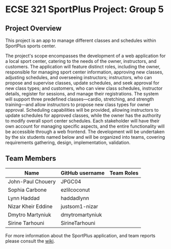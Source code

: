 # ECSE 321 SportPlus Project: Group 5

## Project Overview

This project is an app to manage different classes and schedules within SportPlus sports center.

  The project's scope encompasses the development of a web application for a local sport center, catering to the needs of the owner, instructors, and customers. The application will feature distinct roles, including the owner, responsible for managing sport center information, approving new classes, adjusting schedules, and overseeing instructors; instructors, who can propose and supervise classes, update schedules, and seek approval for new class types; and customers, who can view class schedules, instructor details, register for sessions, and manage their registrations. 
  The system will support three predefined classes—cardio, stretching, and strength training—and allow instructors to propose new class types for owner approval. Scheduling capabilities will be provided, allowing instructors to update schedules for approved classes, while the owner has the authority to modify overall sport center schedules. Each stakeholder will have their own account for managing specific aspects, and the entire functionality will be accessible through a web frontend. 
  The development will be undertaken by the six students named below and will be organized into teams, covering requirements gathering, design, implementation, validation.


## Team Members

| Name          | GitHub username | Team Roles |
| ------------- | --------------- | --------------- |
| John-Paul Chouery | JPGC04    | | 
| Sophia Carbone | ezlilcoconut       | |
| Lynn Haddad | haddadlynn             | |
| Nizar Kheir Eddine | justsom1-nizar             | |
| Dmytro Martyniuk | dmytromartyniuk  | |
| Sirine Tarhouni | SirineTarhouni             | |


For more information about the SportPlus application, and team reports please consult the [wiki](../../wiki).
